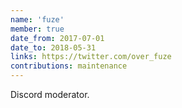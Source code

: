 ```yaml
---
name: 'fuze'
member: true
date_from: 2017-07-01
date_to: 2018-05-31
links: https://twitter.com/over_fuze
contributions: maintenance
---
```

Discord moderator.
